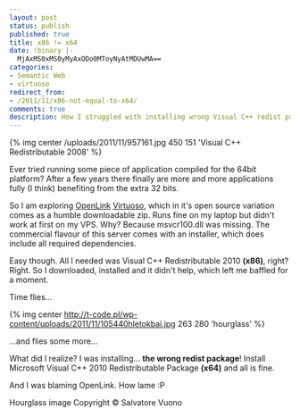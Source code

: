 ```yaml
---
layout: post
status: publish
published: true
title: x86 != x64
date: !binary |-
  MjAxMS0xMS0yMyAxODo0MToyNyAtMDUwMA==
categories:
- Semantic Web
- virtuoso
redirect_from:
- /2011/11/x86-not-equal-to-x64/
comments: true
description: How I struggled with installing wrong Visual C++ redist package
---
```


{% img center /uploads/2011/11/957161.jpg 450 151 'Visual C++ Redistributable 2008' %}

Ever tried running some piece of application compiled for the 64bit platform? After a few years there finally are more
and more applications fully (I think) benefiting from the extra 32 bits.

So I am exploring [OpenLink](http://openlinksw.com/) [Virtuoso](http://virtuoso.openlinksw.com), which in it's open
source variation comes as a humble downloadable zip. Runs fine on my laptop but didn't work at first on my VPS. Why?
Because msvcr100.dll was missing. The commercial flavour of this server comes with an installer, which does include all
required dependencies.

<!--more-->

Easy though. All I needed was Visual C++ Redistributable 2010 __(x86)__, right? Right. So I downloaded, installed and it
didn't help, which left me baffled for a moment.

Time flies...

{% img center http://t-code.pl/wp-content/uploads/2011/11/105440hletokbai.jpg 263 280 'hourglass' %}

...and flies some more...

What did I realize? I was installing... __the wrong redist package__! Install Microsoft Visual C++ 2010 Redistributable
Package __(x64)__ and all is fine.

And I was blaming OpenLink. How lame :P

Hourglass image Copyright &copy; Salvatore Vuono